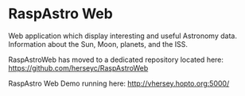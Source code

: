 # RaspAstro Web
Web application which display interesting and useful Astronomy data.  Information about the Sun, Moon, planets, and the ISS.

RaspAstroWeb has moved to a dedicated repository located here: https://github.com/herseyc/RaspAstroWeb

RaspAstro Web Demo running here: http://vhersey.hopto.org:5000/

